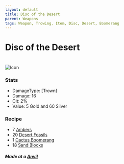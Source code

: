 ```yaml
---
layout: default
title: Disc of the Desert
parent: Weapons
tags: Weapon, Trowing, Item, Disc, Desert, Boomerang
---
```


# Disc of the Desert
#
![Icon](https://raw.githubusercontent.com/koekmeneer/SupernovaMod/main/Items/Weapons/PreHardmode/DiscOfTheDesert.png)

### Stats
- DamageType: [Trown]
- Damage: 16
- Cit: 2%
- Value: 5 Gold and 60 Silver

### Recipe
- 7 [Ambers](https://terraria.gamepedia.com/Amber)
- 20 [Desert Fossils](https://terraria.gamepedia.com/Desert_Fossil)
- 1 [Cactus Boomerang](https://koekmeneer.github.io/SupernovaMod/docs/items/weapons/cactus_boomerang)
- 18 [Sand Blocks](https://terraria.gamepedia.com/Sand_Block)

##### Made at a [Anvil](https://terraria.gamepedia.com/Anvil)